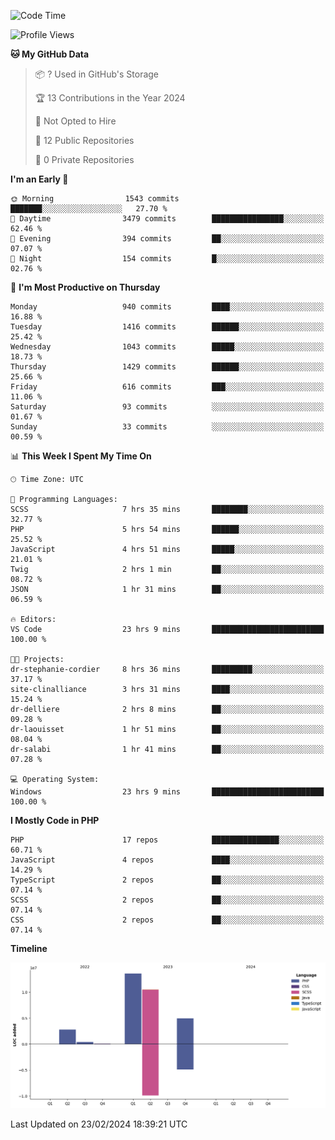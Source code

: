 <!--START_SECTION:waka-->
![Code Time](http://img.shields.io/badge/Code%20Time-1%2C517%20hrs%2042%20mins-blue)

![Profile Views](http://img.shields.io/badge/Profile%20Views-0-blue)

**🐱 My GitHub Data** 

> 📦 ? Used in GitHub's Storage 
 > 
> 🏆 13 Contributions in the Year 2024
 > 
> 🚫 Not Opted to Hire
 > 
> 📜 12 Public Repositories 
 > 
> 🔑 0 Private Repositories 
 > 
**I'm an Early 🐤** 

```text
🌞 Morning                1543 commits        ███████░░░░░░░░░░░░░░░░░░   27.70 % 
🌆 Daytime                3479 commits        ████████████████░░░░░░░░░   62.46 % 
🌃 Evening                394 commits         ██░░░░░░░░░░░░░░░░░░░░░░░   07.07 % 
🌙 Night                  154 commits         █░░░░░░░░░░░░░░░░░░░░░░░░   02.76 % 
```
📅 **I'm Most Productive on Thursday** 

```text
Monday                   940 commits         ████░░░░░░░░░░░░░░░░░░░░░   16.88 % 
Tuesday                  1416 commits        ██████░░░░░░░░░░░░░░░░░░░   25.42 % 
Wednesday                1043 commits        █████░░░░░░░░░░░░░░░░░░░░   18.73 % 
Thursday                 1429 commits        ██████░░░░░░░░░░░░░░░░░░░   25.66 % 
Friday                   616 commits         ███░░░░░░░░░░░░░░░░░░░░░░   11.06 % 
Saturday                 93 commits          ░░░░░░░░░░░░░░░░░░░░░░░░░   01.67 % 
Sunday                   33 commits          ░░░░░░░░░░░░░░░░░░░░░░░░░   00.59 % 
```


📊 **This Week I Spent My Time On** 

```text
🕑︎ Time Zone: UTC

💬 Programming Languages: 
SCSS                     7 hrs 35 mins       ████████░░░░░░░░░░░░░░░░░   32.77 % 
PHP                      5 hrs 54 mins       ██████░░░░░░░░░░░░░░░░░░░   25.52 % 
JavaScript               4 hrs 51 mins       █████░░░░░░░░░░░░░░░░░░░░   21.01 % 
Twig                     2 hrs 1 min         ██░░░░░░░░░░░░░░░░░░░░░░░   08.72 % 
JSON                     1 hr 31 mins        ██░░░░░░░░░░░░░░░░░░░░░░░   06.59 % 

🔥 Editors: 
VS Code                  23 hrs 9 mins       █████████████████████████   100.00 % 

🐱‍💻 Projects: 
dr-stephanie-cordier     8 hrs 36 mins       █████████░░░░░░░░░░░░░░░░   37.17 % 
site-clinalliance        3 hrs 31 mins       ████░░░░░░░░░░░░░░░░░░░░░   15.24 % 
dr-delliere              2 hrs 8 mins        ██░░░░░░░░░░░░░░░░░░░░░░░   09.28 % 
dr-laouisset             1 hr 51 mins        ██░░░░░░░░░░░░░░░░░░░░░░░   08.04 % 
dr-salabi                1 hr 41 mins        ██░░░░░░░░░░░░░░░░░░░░░░░   07.28 % 

💻 Operating System: 
Windows                  23 hrs 9 mins       █████████████████████████   100.00 % 
```

**I Mostly Code in PHP** 

```text
PHP                      17 repos            ███████████████░░░░░░░░░░   60.71 % 
JavaScript               4 repos             ████░░░░░░░░░░░░░░░░░░░░░   14.29 % 
TypeScript               2 repos             ██░░░░░░░░░░░░░░░░░░░░░░░   07.14 % 
SCSS                     2 repos             ██░░░░░░░░░░░░░░░░░░░░░░░   07.14 % 
CSS                      2 repos             ██░░░░░░░░░░░░░░░░░░░░░░░   07.14 % 
```



**Timeline**

![Lines of Code chart](https://raw.githubusercontent.com/tahar-elgunaoui/tahar-elgunaoui/main/assets/bar_graph.png)


 Last Updated on 23/02/2024 18:39:21 UTC
<!--END_SECTION:waka-->
